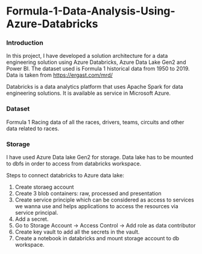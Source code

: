 # Formula-1-Data-Analysis-Using-Azure-Databricks

### Introduction
In this project, I have developed a solution architecture for a data engineering solution using Azure Databricks, Azure Data Lake Gen2 and Power BI. The dataset used is Formula 1 historical data from 1950 to 2019. Data is taken from https://ergast.com/mrd/

Databricks is a data analytics platform that uses Apache Spark for data engineering solutions. It is available as service in Microsoft Azure.

### Dataset
Formula 1 Racing data of all the races, drivers, teams, circuits and other data related to races.

### Storage
I have used Azure Data lake Gen2 for storage. Data lake has to be mounted to dbfs in order to access from databricks workspace. 

Steps to connect databricks to Azure data lake:
1) Create storaeg account
2) Create 3 blob containers: raw, processed and presentation
3) Create service principle which can be considered as access to services we wanna use and helps applications to access the resources via service principal.
4) Add a secret.
5) Go to Storage Account -> Access Control -> Add role as data contributor
6) Create key vault to add all the secrets in the vault.
7) Create a notebook in databricks and mount storage account to db workspace.

